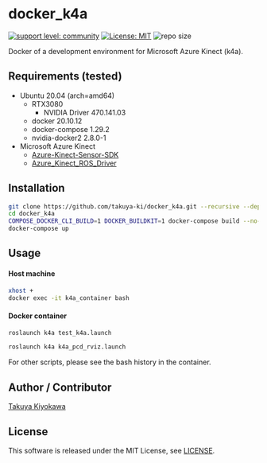 # docker_k4a

[![support level: community](https://img.shields.io/badge/support%20level-community-lightgray.svg)](http://rosindustrial.org/news/2016/10/7/better-supporting-a-growing-ros-industrial-software-platform)
[![License: MIT](https://img.shields.io/badge/License-MIT-yellow.svg)](https://opensource.org/licenses/MIT)
![repo size](https://img.shields.io/github/repo-size/Osaka-University-Harada-Laboratory/docker_k4a)

Docker of a development environment for Microsoft Azure Kinect (k4a).

## Requirements (tested)

- Ubuntu 20.04 (arch=amd64)
  - RTX3080
    - NVIDIA Driver 470.141.03
  - docker 20.10.12
  - docker-compose 1.29.2
  - nvidia-docker2 2.8.0-1
- Microsoft Azure Kinect
  - [Azure-Kinect-Sensor-SDK](https://github.com/microsoft/Azure-Kinect-Sensor-SDK)  
  - [Azure_Kinect_ROS_Driver](https://github.com/microsoft/Azure_Kinect_ROS_Driver)  

## Installation
```bash
git clone https://github.com/takuya-ki/docker_k4a.git --recursive --depth 1
cd docker_k4a
COMPOSE_DOCKER_CLI_BUILD=1 DOCKER_BUILDKIT=1 docker-compose build --no-cache --parallel
docker-compose up
```

## Usage
#### Host machine
```bash
xhost +
docker exec -it k4a_container bash
```

#### Docker container
```bash
roslaunch k4a test_k4a.launch
```
```bash
roslaunch k4a k4a_pcd_rviz.launch
```
For other scripts, please see the bash history in the container.

## Author / Contributor

[Takuya Kiyokawa](https://takuya-ki.github.io/)

## License

This software is released under the MIT License, see [LICENSE](./LICENSE).
